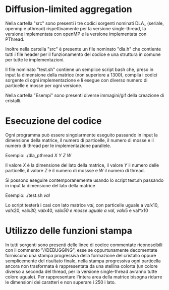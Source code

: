 # Diffusion-limited aggregation

Nella cartella "src" sono presenti i tre codici sorgenti nominati DLA_ (seriale, openmp e pthread) rispettivamente per la versione single-thread, la versione implementata con openMP e la versione implementata con PThread.

Inoltre nella cartella "src" è presente un file nominato "dla.h" che contiente tutti i file header per il funzionamento del codice e una struttura in comune per tutte le implementazioni.

Il file nominato "test.sh" contiene un semplice script bash che, preso in input la dimensione della matrice (non superiore a 1300), compila i codici sorgente di ogni implementazione e li esegue con diverso numero di particelle e mosse per ogni versione.

Nella cartella "Esempi" sono presenti diverse immagini/gif della creazione di cristalli.

# Esecuzione del codice

Ogni programma può essere singolarmente eseguito passando in input la dimensione della matrice, il numero di particelle, il numero di mosse e il numero di thread per le implementazione parallele.

Esempio:
  ./dla_pthread *X* *Y* *Z* *W* 
  
Il valore *X* è la dimensione del lato della matrice, il valore *Y* il numero delle particelle, il valore *Z* è il numero di mossse e *W* il numero di thread.
 
 Si possono eseguire contemporanemente usando lo script test.sh passando in input la dimensione del lato della matrice
 
 Esempio:
  ./test.sh *val*
  
 Lo script testerà i casi con lato matrice *val*, con particelle uguale a *val*x10, *val*x20, val*x30, val*x40, val*x50 e mosse uguale a *val*, val*x5 e val*x10
 
 # Utilizzo delle funzioni stampa
 
In tutti sorgenti sono presenti delle linee di codice commentate riconoscibili con il commento "//DEBUGGING", esse se oppurtunamente decomentate forniscono una stampa progressiva della formazione del cristallo oppure semplicemente del risultato finale, nella stampa progressiva ogni particella ancora non trasformata è rappresentata da una stellina colorta (un colore diverso a seconda del thread, per la versione single-thread avranno tutte colore uguale).
Per rappresentare l'intera area della matrice bisogna ridurre le dimensioni dei caratteri e non superare i 250 i lato.
